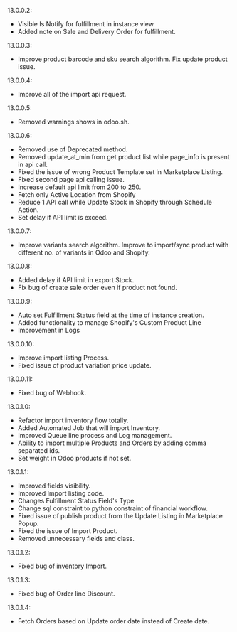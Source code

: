 13.0.0.2: 
- Visible Is Notify for fulfillment in instance view.
- Added note on Sale and Delivery Order for fulfillment.

13.0.0.3: 
- Improve product barcode and sku search algorithm. Fix update product issue.

13.0.0.4:
- Improve all of the import api request.
 
13.0.0.5: 
- Removed warnings shows in odoo.sh.

13.0.0.6: 
- Removed use of Deprecated method.
- Removed update_at_min from get product list while page_info is present in api call.
- Fixed the issue of wrong Product Template set in Marketplace Listing.
- Fixed second page api calling issue.
- Increase default api limit from 200 to 250.
- Fetch only Active Location from Shopify
- Reduce 1 API call while Update Stock in Shopify through Schedule Action.
- Set delay if API limit is exceed.

13.0.0.7:
- Improve variants search algorithm. Improve to import/sync product with different no. of variants in Odoo and Shopify.

13.0.0.8:
- Added delay if API limit in export Stock.
- Fix bug of create sale order even if product not found.

13.0.0.9:
- Auto set Fulfillment Status field at the time of instance creation.
- Added functionality to manage Shopify's Custom Product Line
- Improvement in Logs

13.0.0.10:
- Improve import listing Process.
- Fixed issue of product variation price update.

13.0.0.11:
- Fixed bug of Webhook.

13.0.1.0:
- Refactor import inventory flow totally.
- Added Automated Job that will import Inventory.
- Improved Queue line process and Log management.
- Ability to import multiple Products and Orders by adding comma separated ids. 
- Set weight in Odoo products if not set.

13.0.1.1:
- Improved fields visibility.
- Improved Import listing code.
- Changes Fulfillment Status Field's Type
- Change sql constraint to python constraint of financial workflow.
- Fixed issue of publish product from the Update Listing in Marketplace Popup.
- Fixed the issue of Import Product.
- Removed unnecessary fields and class.

13.0.1.2:
- Fixed bug of inventory Import.

13.0.1.3:
- Fixed bug of Order line Discount.

13.0.1.4:
- Fetch Orders based on Update order date instead of Create date.